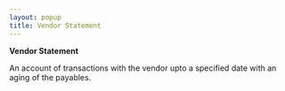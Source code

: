 ```yaml
---
layout: popup
title: Vendor Statement
---
```



**Vendor Statement**


An account of transactions with the vendor upto a specified date with  an aging of the payables.
